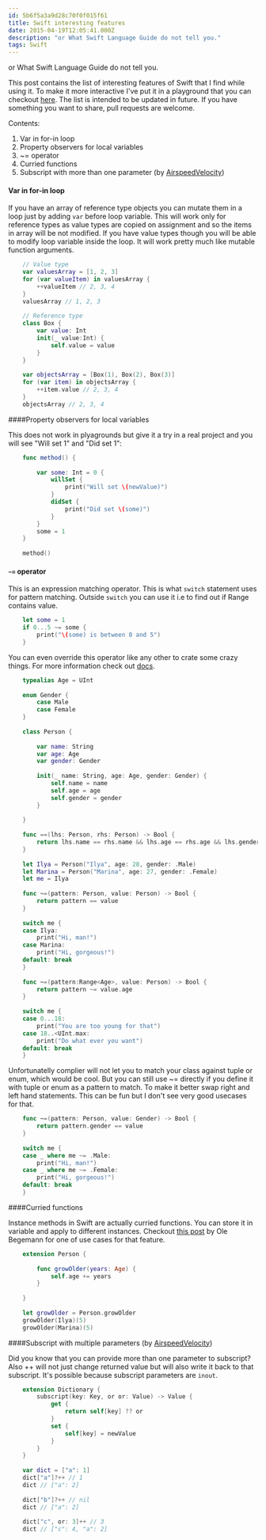 ```yaml
---
id: 5b6f5a3a9d28c70f0f015f61
title: Swift interesting features
date: 2015-04-19T12:05:41.000Z
description: "or What Swift Language Guide do not tell you."
tags: Swift
---
```


or What Swift Language Guide do not tell you.

This post contains the list of interesting features of Swift that I find while using it. To make it more interactive I've put it in a playground that you can checkout [here](https://github.com/ilyapuchka/SwiftFeatures). The list is intended to be updated in future. If you have something you want to share, pull requests are welcome.

Contents:

1. Var in for-in loop
2. Property observers for local variables
3. ~= operator
4. Curried functions
5. Subscript with more than one parameter (by [AirspeedVelocity](https://twitter.com/AirspeedSwift/status/626701244455895044))

#### Var in for-in loop

If you have an array of reference type objects you can mutate them in a loop just by adding `var` before loop variable. This will work only for reference types as value types are copied on assignment and so the items in array will be not modified. If you have value types though you will be able to modify loop variable inside the loop. It will work pretty much like mutable function arguments.
    
```swift
    // Value type
    var valuesArray = [1, 2, 3]
    for (var valueItem) in valuesArray {
        ++valueItem // 2, 3, 4
    }
    valuesArray // 1, 2, 3
    
    // Reference type
    class Box {
        var value: Int
        init(_ value:Int) {
            self.value = value
        }
    }
    
    var objectsArray = [Box(1), Box(2), Box(3)]
    for (var item) in objectsArray {
        ++item.value // 2, 3, 4
    }
    objectsArray // 2, 3, 4
``` 
  
####Property observers for local variables 

This does not work in plyagrounds but give it a try in a real project and you will see "Will set 1" and "Did set 1":

```swift
    func method() {
        
        var some: Int = 0 {
            willSet {
                print("Will set \(newValue)")
            }
            didSet {
                print("Did set \(some)")
            }
        }
        some = 1
    }
    
    method()
```
  
#### `~=` operator 

This is an expression matching operator. This is what `switch` statement uses for pattern matching. Outside `switch` you can use it i.e to find out if Range contains value. 

```swift
    let some = 1
    if 0...5 ~= some {
        print("\(some) is between 0 and 5")
    }
```

You can even override this operator like any other to crate some crazy things. For more information check out [docs](https://developer.apple.com/library/prerelease/ios/documentation/Swift/Conceptual/Swift_Programming_Language/Patterns.html#//apple_ref/doc/uid/TP40014097-CH36-XID_909).

```swift
    typealias Age = UInt
    
    enum Gender {
        case Male
        case Female
    }
    
    class Person {
        
        var name: String
        var age: Age
        var gender: Gender
        
        init(_ name: String, age: Age, gender: Gender) {
            self.name = name
            self.age = age
            self.gender = gender
        }
    
    }
    
    func ==(lhs: Person, rhs: Person) -> Bool {
        return lhs.name == rhs.name && lhs.age == rhs.age && lhs.gender == rhs.gender
    }
    
    let Ilya = Person("Ilya", age: 28, gender: .Male)
    let Marina = Person("Marina", age: 27, gender: .Female)
    let me = Ilya
    
    func ~=(pattern: Person, value: Person) -> Bool {
        return pattern == value
    }
    
    switch me {
    case Ilya:
        print("Hi, man!")
    case Marina:
        print("Hi, gorgeous!")
    default: break
    }
    
    func ~=(pattern:Range<Age>, value: Person) -> Bool {
        return pattern ~= value.age
    }
    
    switch me {
    case 0...18:
        print("You are too young for that")
    case 18..<UInt.max:
        print("Do what ever you want")
    default: break
    }
```

Unfortunatelly complier will not let you to match your class against tuple or enum, which would be cool. But you can still use ~= directly if you define it with tuple or enum as a pattern to match. To make it better swap right and left hand statements. This can be fun but I don't see very good usecases for that.

```swift
    func ~=(pattern: Person, value: Gender) -> Bool {
        return pattern.gender == value
    }
    
    switch me {
    case _ where me ~= .Male:
        print("Hi, man!")
    case _ where me ~= .Female:
        print("Hi, gorgeous!")
    default: break
    }
```
  
####Curried functions 

Instance methods in Swift are actually curried functions. You can store it in variable and apply to different instances. Checkout [this post](http://oleb.net/blog/2014/07/swift-instance-methods-curried-functions/) by Ole Begemann for one of use cases for that feature.

```swift
    extension Person {
        
        func growOlder(years: Age) {
            self.age += years
        }
        
    }
    
    let growOlder = Person.growOlder
    growOlder(Ilya)(5)
    growOlder(Marina)(5)
```
  
####Subscript with multiple parameters (by [AirspeedVelocity](https://twitter.com/AirspeedSwift/status/626701244455895044)) 

Did you know that you can provide more than one parameter to subscript? Also ++ will not just change returned value but will also write it back to that subscript. It's possible because subscript parameters are `inout`.

```swift
    extension Dictionary {
        subscript(key: Key, or or: Value) -> Value {
            get {
                return self[key] ?? or
            }
            set {
                self[key] = newValue
            }
        }
    }
    
    var dict = ["a": 1]
    dict["a"]?++ // 1
    dict // ["a": 2]
    
    dict["b"]?++ // nil
    dict // ["a": 2]
    
    dict["c", or: 3]++ // 3
    dict // ["c": 4, "a": 2]
```